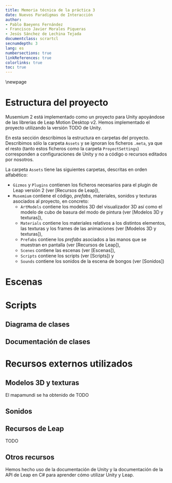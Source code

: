 ```yaml
---
title: Memoria técnica de la práctica 3 
date: Nuevos Paradigmas de Interacción
author:
- Pablo Baeyens Fernández
- Francisco Javier Morales Piqueras
- Jesús Sánchez de Lechina Tejada
documentclass: scrartcl
secnumdepth: 3
lang: es
numbersections: true
linkReferences: true
colorlinks: true
toc: true
---
```


\newpage

# Estructura del proyecto

Musemium 2 está implementado como un proyecto para Unity apoyándose de las librerías de Leap Motion Desktop v2.
Hemos implementado el proyecto utilizando la versión TODO de Unity.

En esta sección describimos la estructura en carpetas del proyecto.
Describimos sólo la carpeta `Assets` y se ignoran los ficheros `.meta`, ya que el resto (tanto estos ficheros como la carpeta `ProyectSettings`) corresponden a configuraciones de Unity y no a código o recursos editados por nosotros.

La carpeta `Assets` tiene las siguientes carpetas, descritas en orden alfabético:

- `Gizmos` y `Plugins` contienen los ficheros necesarios para el plugin de Leap versión 2 (ver [Recursos de Leap]),
- `Musemium` contiene el código, *prefabs*, materiales, sonidos y texturas asociados al proyecto, en concreto:
   - `ArtModels` contiene los modelos 3D del visualizador 3D así como el modelo de cubo de basura del modo de pintura (ver [Modelos 3D y texturas]),
   - `Materials` contiene los materiales relativos a los distintos elementos, las texturas y los frames de las animaciones (ver [Modelos 3D y texturas]),
   - `Prefabs` contiene los *prefabs* asociados a las manos que se muestran en pantalla (ver [Recursos de Leap]),
   - `Scenes` contiene las escenas (ver [Escenas]),
   - `Scripts` contiene los scripts (ver [Scripts]) y
   - `Sounds` contiene los sonidos de la escena de bongos (ver [Sonidos])
   

# Escenas

# Scripts

## Diagrama de clases

## Documentación de clases

# Recursos externos utilizados

## Modelos 3D y texturas

El mapamundi se ha obtenido de TODO

## Sonidos
## Recursos de Leap

TODO

## Otros recursos

Hemos hecho uso de la documentación de Unity y la documentación de la API de Leap en C# para aprender cómo utilizar Unity y Leap.
